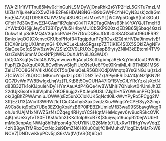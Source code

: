 !WA:2!1r1tVTTnu85Mw0cHnGuNLSMDyWjOnaRhk2s6YP2HzL5GKTu7mzLMUlZIsIYIjuKeKu2X5wZHHE2Fe8HDAN8NGHG9bGWyFcYhHCyN3Jsk)zdl(GmFp(E)47V)QTD9S6X1J)WZMqI4SU8CzeUMxeNYL)WCWp5OojjkS((otrSOuUCFoHPd3QvB)wEZI4CAmFiR7qIahC(vITI7JtDTagCMws63hlv)YAYQJ)TmxHBJYWbtIXH5jj(Jey5oT2B)TpyVlu5H4byMUlCb5KP92Qzx)ED9B65ljSbaq4GzziDukw1nLpSdBMQ4V3qukcRVxHZH7GruDQBoJOdfu0iS8AG3xIbG96UFR92BmkxIyqOO(CXcnvcCKUbpPHof34TqgjpdurP7gRCwxIZQ)ntHVDa9inxw)vEfE(CX8nLrigUXUmnynGH4XvACLekLafoSRgssp7ZTEiK(E4S0X5SQkIZAgNFvSiaCeeGc(qSShV6zw9vV2SIzXZV9LRUXxDgaspB6fy(yZNiM3kEBtcml4TV9GzrZsMN6mnMOokNfPjdWRJOuXJrfN9lJG3WJX)(hDj0AXsgI(wOot4SJV8ymwuwx8qAcpDScttkgbmpa6EkKgYinoDcuD9W9bFupFjZkZaXqu0X9L8Cw8hwwSIgFIUxXNeUe6F9e90KmiML4iI9TMB81MS6ZeIL)FCO8GN1V4lkU66OXT5b(DeluOeLR5GDKOdjXWmqtq8YsGiNGJlu((zLdZ)C5WDTZlU)OCLMKmcYmjxdzLpO0TDN2TeZx(APiy6ERIDJA1QnNzfjKN2RQG7DvWnPW8BwIgxLhqVz(TLKtB8t5OyOUHA47lQFlSVcG)LYRcYzxJsXctNd83B32Tk1oKlJpuIeNDy1HYmAauAdP4GQe4wBWMhi(I7QNukvt04UmiJh3Z22dUjK6sofVS4lVlpIhb7kKOE6ujg2xPXJep9USLI7JIg1lHY5Y0WumPFQ(9Uuok(3gBhZPWAmniuJOWW(sEz5unXX1oKUK5qNctIOiLkWvYPyRo5PCgg2IV3ff(EZU13(AVcn13WRWL1cTCiuC4ohy53axDvqIzXiuvWngsYeCPEISyy32impA9Cs8u)q9pEs7UBq3EZXigXoaYzB6P0iPEBZkUmieMfB3wa99SSbavgWqgRohJu4UAjM1xN(WZSsf4sCZqeg4RHyoYCSH(qtMHeMqyev6)v9ucRSkcOVK4jK(mUe3ryfvTS0ETKsUufmX(KKc1oIp9kcB7K(3tuiywjo19uopR20ejWUbHfmMo3enpAqjNWJg8hRsIfpon4g(YcUYllNU226Mn(d7ULxRwTf1HgYwvVdqZ4zNB8gwTfMRbxQctNqi2si9DmZN6HOIu0CsljfC1MMuhxiV1ogEbvMLtFxW8NCV7)DNDvwKkpPCv5p)S6kVx(IV(fVS(G)6D)d